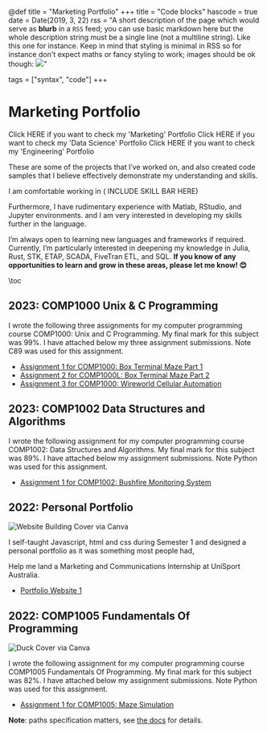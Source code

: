 @def title = "Marketing Portfolio"
+++
title = "Code blocks"
hascode = true
date = Date(2019, 3, 22)
rss = "A short description of the page which would serve as **blurb** in a `RSS` feed; you can use basic markdown here but the whole description string must be a single line (not a multiline string). Like this one for instance. Keep in mind that styling is minimal in RSS so for instance don't expect maths or fancy styling to work; images should be ok though: ![](https://upload.wikimedia.org/wikipedia/en/3/32/Rick_and_Morty_opening_credits.jpeg)"

tags = ["syntax", "code"]
+++


# Marketing Portfolio

Click HERE if you want to check my 'Marketing' Portfolio
Click HERE if you want to check my 'Data Science' Portfolio
Click HERE if you want to check my 'Engineering' Portfolio

These are some of the projects that I’ve worked on, and also created code samples that I believe effectively demonstrate my understanding and skills.

I am comfortable working in ( INCLUDE SKILL BAR HERE)


 Furthermore, I have rudimentary experience with Matlab, RStudio, and Jupyter environments.
 and I am very interested in developing my skills further in the language.


I’m always open to learning new languages and frameworks if required. Currently, I’m particularly interested in deepening my knowledge in Julia, Rust, STK, ETAP, SCADA, FiveTran ETL, and SQL. **If you know of any opportunities to learn and grow in these areas, please let me know! 😊**

\toc

## 2023: COMP1000 Unix & C Programming 
I wrote the following three assignments for my computer programming course COMP1000: 
Unix and C Programming. My final mark for this subject was 99%. I have attached below my three assignment submissions. Note C89 was used for this assignment. 

* [Assignment 1 for COMP1000: Box Terminal Maze Part 1](/https://github.com/jaswantgh/UnixCProgramming--Project-1)
* [Assignment 2 for COMP1000L: Box Terminal Maze Part 2](/https://github.com/jaswantgh/UnixCProgramming--Project-2)
* [Assignment 3 for COMP1000: Wireworld Cellular Automation](/https://github.com/jaswantgh/Wireworld)

## 2023: COMP1002 Data Structures and Algorithms
I wrote the following assignment for my computer programming course COMP1002: 
Data Structures and Algorithms. My final mark for this subject was 89%. I have attached below my assignment submissions. Note Python was used for this assignment. 
* [Assignment 1 for COMP1002: Bushfire Monitoring System](/https://github.com/jaswantgh/UnixCProgramming--Project-1)

## 2022: Personal Portfolio
![ Website Building Cover via Canva](/assets/8.png)

I self-taught Javascript, html and css during Semester 1 and designed a personal portfolio as it was something most people had, 

Help me land a Marketing and Communications Internship at UniSport Australia.

* [Portfolio Website 1](https://jaswantgh.github.io/jaswant/index.html/)

## 2022: COMP1005 Fundamentals Of Programming
![Duck Cover via Canva](/assets/3.png)

I wrote the following assignment for my computer programming course COMP1005 Fundamentals Of Programming. My final mark for this subject was 82%. I have attached below my assignment submissions. Note Python was used for this assignment. 
* [Assignment 1 for COMP1005: Maze Simulation](/https://github.com/jaswantgh/MazeSimulation/)

**Note**: paths specification matters, see [the docs](https://tlienart.github.io/franklindocs/code/index.html#more_on_paths) for details.










